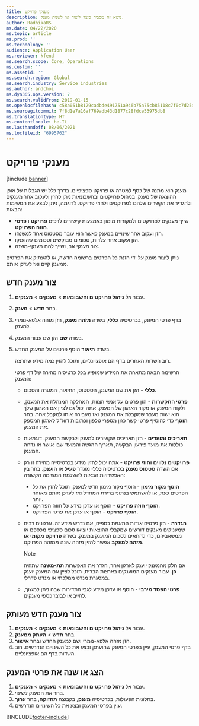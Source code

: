 ```yaml
---
title: מענקי פרויקט
description: נושא זה מסביר כיצד ליצור או לשנות מענק.
author: RadhikaRS
ms.date: 04/22/2020
ms.topic: article
ms.prod: ''
ms.technology: ''
audience: Application User
ms.reviewer: kfend
ms.search.scope: Core, Operations
ms.custom: ''
ms.assetid: ''
ms.search.region: Global
ms.search.industry: Service industries
ms.author: andchoi
ms.dyn365.ops.version: 7
ms.search.validFrom: 2019-01-15
ms.openlocfilehash: c58a051b8129cadbde491751a946b75a75cb85118c7f0c7d25a06d322ffea596
ms.sourcegitcommit: 7f8d1e7a16af769adb43d1877c28fdce53975db8
ms.translationtype: HT
ms.contentlocale: he-IL
ms.lasthandoff: 08/06/2021
ms.locfileid: "6995762"
---
```

# <a name="project-grants"></a>מענקי פרויקט

[!include [banner](../includes/banner.md)]

מענק הוא מתנה של כסף למטרה או פרויקט ספציפיים. בדרך כלל יש הגבלות על אופן ההוצאה של מענק. בניהול פרויקטים ובחשבונאות ניתן להזין ולעקוב אחר מענקים ולהגדיר את הקשרים שלהם לפרויקטים ולחוזי פרויקט. לדוגמה, ניתן לבצע את המשימות הבאות:

- שייך מענקים לפרויקטים ולמקורות מימון באמצעות קישורים לדפים **פרויקט** ו **פרטי חוזה הפרויקט**.
- הזן ועקוב אחר שינויים במענק כאשר הוא עובר מסטטוס אחד למשנהו.
- הזן ועקוב אחר עלויות, סכומים מבוקשים וסכומים שהוענקו.
- צור מענקי אב, ושייך להם מענקי-משנה.

ניתן ליצור מענק על ידי הזנת כל הפרטים ברשומה חדשה, או להעתיק את הפרטים ממענק קיים ואז לעדכן אותם.

## <a name="create-a-new-grant"></a>צור מענק חדש

1. עבור אל **ניהול פרויקטים וחשבונאות** \> **מענקים** \> **מענקים**.
2. בחר **חדש** \> **מענק**.
3. בדף פרטי המענק, בכרטיסיה **כללי**, בשדה **מזהה מענק**, הזן מזהה אלפא-נומרי למענק.
4. בשדה **שם** הזן שם עבור המענק.
5. בשדה **תיאור** הוסף פרטים על המענק החדש.

    רוב השדות האחרים בדף הם אופציונליים, ותוכל להזין כמה מידע שתרצה.

    הרשימה הבאה מתארת את המידע שמופיע בכל כרטיסיה מהירה של דף פרטי המענק:

    - **כללי** - הזן את שם המענק, הסטטוס, התיאור, המטרה והסכום.
    - **פרטי התקשרות** - הזן פרטים על אנשי הצוות, המחלקה המנהלת את המענק, ולקוח המענק או מקור הארגון של המענק. אתה יכול גם לציין אם הארגון שלך הוא ישות מעבר שמקבלת את המענק ואז מעבירה אותו למקבל אחר. בחר **הוסף** כדי להוסיף פרטי קשר כגון מספרי טלפון וכתובות דוא"ל לארגון המספק את המענק.
    - **תאריכים ומועדים** - הזן תאריכים שקשורים למענק ולבקשת המענק. דוגמאות כוללות את מועד פירעון הבקשה, תאריך ההגשה והמועד שבו אושר או נדחה המענק.
    - **פרויקטים נלווים וחוזי פרויקט** - אתה יכול להזין מידע בכרטיסייה מהירה זו רק אם השדה **סטטוס מענק** בכרטיסיה **כללי** מוגדר **פעיל** או **הוענק**. בחר בין האפשרויות הבאות להשלמת המשימה הקשורה:

        - **הוסף מקור מימון** - הוסף מקור מימון חדש למענק. תוכל להזין את כל הפרטים כעת, או להשתמש בנתוני ברירת המחדל ואז לעדכן אותם מאוחר יותר.
        - **הוסף חוזה פרויקט** - הוסף או עדכן מידע על חוזה הפרויקט.
        - **הוסף פרויקט** - הוסף או עדכן את פרטי הפרויקט.

    - **הגדרה** - הזן פרטים אודות התאמת כספים, אם נדרש מידע זה. ארגונים רבים שמעניקים מענקים דורשים שמקבלי ההוצאות יוציאו סכום ספציפי מכספם או ממשאביהם, כדי להתאים לסכום המוענק במענק. בשדה **פרויקט מקומי או מזהה למעקב** אפשר להזין מזהה שונה ממזהה הפרויקט.

        > [!NOTE]
        > אם חלק מהמענק יוענק לארגון אחר, הגדר את האפשרות **תת-משנה** שתהיה **כן**. עבור מענקים המוענקים בארצות הברית, תוכל לציין אם המענק יוענק במסגרת מנדט ממלכתי או מנדט פדרלי.

    - **פרטי הפסד מירבי** - הוסף או עדכן מידע לגבי התדירות שבה ניתן למשוך, לחייב או לבזבז כספי מענקים.

## <a name="create-a-new-grant-from-a-copy"></a>צור מענק חדש מעותק

1. עבור אל **ניהול פרויקטים וחשבונאות** \> **מענקים** \> **מענקים**.
2. בחר **חדש** \> **העתק ממענק**.
3. הזן מזהה אלפא-נומרי ושם למענק החדש ובחר **אישור**.
4. בדף פרטי המענק, עיין בפרטי המענק שהועתק ובצע את כל השינויים הנדרשים. רוב השדות בדף הם אופציונליים.

## <a name="view-or-modify-grant-details"></a>הצג או שנה את פרטי המענק

1. עבור אל **ניהול פרויקטים וחשבונאות** \> **מענקים** \> **מענקים**.
2. בחר את המענק לשינוי.
3. בחלונית הפעולות, בכרטיסיה **מענק**, בקבוצה **תחזוקה**, בחר **ערוך**.
4. עיין בפרטי המענק ובצע את כל השינויים הנדרשים.


[!INCLUDE[footer-include](../includes/footer-banner.md)]